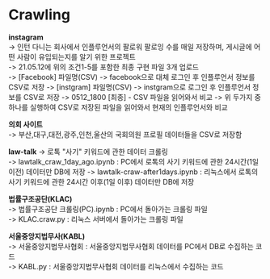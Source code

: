 # Crawling


**instagram**  
-> 인턴 다니는 회사에서 인플루언서의 팔로워 팔로잉 수를 매일 저장하며, 게시글에 어떤 사람이 유입되는지를 알기 위한 프로젝트  
-> 21.05.12에 위의 조건1-5를 포함한 최종 구현 파일 3개 업로드   
-> [Facebook] 파일명(CSV) -> facebook으로 대체 로그인 후 인플루언서 정보를 CSV로 저장 -> [instgram] 파일명(CSV) -> instgram으로 로그인 후 인플루언서 정보를 CSV로 저장 -> 0512_1800 [최종] - CSV 파일을 읽어와서 비교 -> 위 두가지 중 하나를 실행하여 CSV로 저장된 파일을 읽어와서 현재의 인플루언서와 비교      


**의회 사이트**  
-> 부산,대구,대전,광주,인천,울산의 국회의원 프로필 데이터들을 CSV로 저장함  



**law-talk**
->  로톡 "사기" 키워드에 관한 데이터 크롤링   
-> lawtalk_craw_1day_ago.ipynb : PC에서 로톡의 사기 키워드에 관한 24시간(1일 이전) 데이터만 DB에 저장
-> lawtalk-craw-after1days.ipynb : 리눅스에서 로톡의 사기 키워드에 관한 24시간 이후(1일 이후) 데이터만 DB에 저장


**법률구조공단(KLAC)**  
-> 법률구조공단 크롤링(PC).ipynb : PC에서 돌아가는 크롤링 파일   
-> KLAC.craw.py : 리눅스 서버에서 돌아가는 크롤링 파일   


**서울중앙지법무사(KABL)**    
-> 서울중앙지법무사협회 : 서울중앙지법무사협회 데이터를 PC에서 DB로 수집하는 코드   
-> KABL.py : 서울중앙지법무사협회 데이터를 리눅스에서 수집하는 코드   

